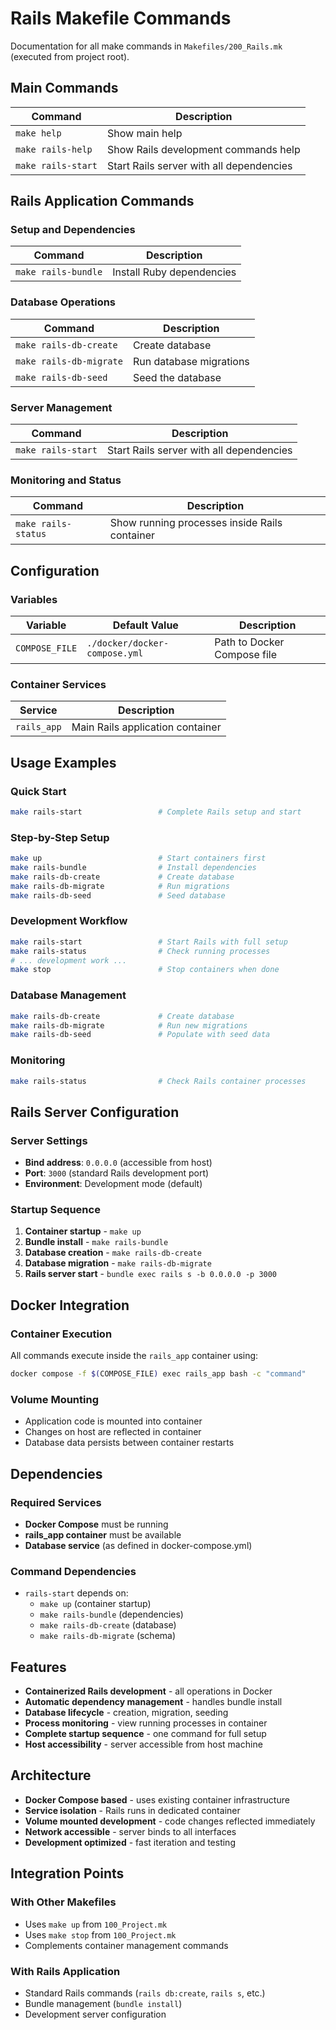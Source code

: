 # Rails Makefile Commands

Documentation for all make commands in `Makefiles/200_Rails.mk` (executed from project root).

## Main Commands

| Command            | Description                              |
| ------------------ | ---------------------------------------- |
| `make help`        | Show main help                           |
| `make rails-help`  | Show Rails development commands help     |
| `make rails-start` | Start Rails server with all dependencies |

## Rails Application Commands

### Setup and Dependencies

| Command             | Description               |
| ------------------- | ------------------------- |
| `make rails-bundle` | Install Ruby dependencies |

### Database Operations

| Command                 | Description             |
| ----------------------- | ----------------------- |
| `make rails-db-create`  | Create database         |
| `make rails-db-migrate` | Run database migrations |
| `make rails-db-seed`    | Seed the database       |

### Server Management

| Command            | Description                              |
| ------------------ | ---------------------------------------- |
| `make rails-start` | Start Rails server with all dependencies |

### Monitoring and Status

| Command             | Description                                   |
| ------------------- | --------------------------------------------- |
| `make rails-status` | Show running processes inside Rails container |

## Configuration

### Variables

| Variable       | Default Value                 | Description                 |
| -------------- | ----------------------------- | --------------------------- |
| `COMPOSE_FILE` | `./docker/docker-compose.yml` | Path to Docker Compose file |

### Container Services

| Service     | Description                      |
| ----------- | -------------------------------- |
| `rails_app` | Main Rails application container |

## Usage Examples

### Quick Start

```bash
make rails-start                 # Complete Rails setup and start
```

### Step-by-Step Setup

```bash
make up                          # Start containers first
make rails-bundle                # Install dependencies
make rails-db-create             # Create database
make rails-db-migrate            # Run migrations
make rails-db-seed               # Seed database
```

### Development Workflow

```bash
make rails-start                 # Start Rails with full setup
make rails-status                # Check running processes
# ... development work ...
make stop                        # Stop containers when done
```

### Database Management

```bash
make rails-db-create             # Create database
make rails-db-migrate            # Run new migrations
make rails-db-seed               # Populate with seed data
```

### Monitoring

```bash
make rails-status                # Check Rails container processes
```

## Rails Server Configuration

### Server Settings

- **Bind address**: `0.0.0.0` (accessible from host)
- **Port**: `3000` (standard Rails development port)
- **Environment**: Development mode (default)

### Startup Sequence

1. **Container startup** - `make up`
2. **Bundle install** - `make rails-bundle`
3. **Database creation** - `make rails-db-create`
4. **Database migration** - `make rails-db-migrate`
5. **Rails server start** - `bundle exec rails s -b 0.0.0.0 -p 3000`

## Docker Integration

### Container Execution

All commands execute inside the `rails_app` container using:

```bash
docker compose -f $(COMPOSE_FILE) exec rails_app bash -c "command"
```

### Volume Mounting

- Application code is mounted into container
- Changes on host are reflected in container
- Database data persists between container restarts

## Dependencies

### Required Services

- **Docker Compose** must be running
- **rails_app container** must be available
- **Database service** (as defined in docker-compose.yml)

### Command Dependencies

- `rails-start` depends on:
  - `make up` (container startup)
  - `make rails-bundle` (dependencies)
  - `make rails-db-create` (database)
  - `make rails-db-migrate` (schema)

## Features

- **Containerized Rails development** - all operations in Docker
- **Automatic dependency management** - handles bundle install
- **Database lifecycle** - creation, migration, seeding
- **Process monitoring** - view running processes in container
- **Complete startup sequence** - one command for full setup
- **Host accessibility** - server accessible from host machine

## Architecture

- **Docker Compose based** - uses existing container infrastructure
- **Service isolation** - Rails runs in dedicated container
- **Volume mounted development** - code changes reflected immediately
- **Network accessible** - server binds to all interfaces
- **Development optimized** - fast iteration and testing

## Integration Points

### With Other Makefiles

- Uses `make up` from `100_Project.mk`
- Uses `make stop` from `100_Project.mk`
- Complements container management commands

### With Rails Application

- Standard Rails commands (`rails db:create`, `rails s`, etc.)
- Bundle management (`bundle install`)
- Development server configuration

